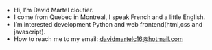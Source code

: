 - Hi, I’m David Martel cloutier.
- I come from Quebec in Montreal, I speak French and a little English.
- I’m interested development Python and web frontend(html,css and javascript).
- How to reach me to my email: davidmartelc16@hotmail.com

<!---
D4V3C0D3/D4V3C0D3 is a ✨ special ✨ repository because its `README.md` (this file) appears on your GitHub profile.
You can click the Preview link to take a look at your changes.
--->
